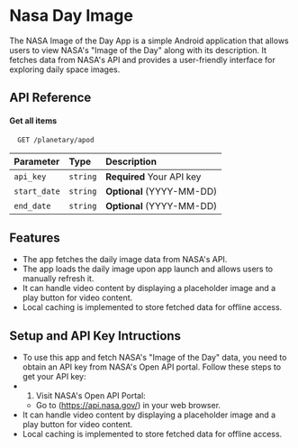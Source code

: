 
# Nasa Day Image

The NASA Image of the Day App is a simple Android application that allows users to view NASA's "Image of the Day" along with its description. It fetches data from NASA's API and provides a user-friendly interface for exploring daily space images.




## API Reference

#### Get all items

```http
  GET /planetary/apod
```

| Parameter | Type     | Description                |
| :-------- | :------- | :------------------------- |
| `api_key` | `string` | **Required** Your API key
| `start_date` | `string` | **Optional** (YYYY-MM-DD)
| `end_date` | `string` | **Optional** (YYYY-MM-DD) 



## Features

- The app fetches the daily image data from NASA's API.
- The app loads the daily image upon app launch and allows users to manually refresh it.
- It can handle video content by displaying a placeholder image and a play button for video content.
- Local caching is implemented to store fetched data for offline access.



## Setup and API Key Intructions

- To use this app and fetch NASA's "Image of the Day" data, you need to obtain an API key from NASA's Open API portal. Follow these steps to get your API key:
- 1. Visit NASA's Open API Portal:
   - Go to (https://api.nasa.gov/) in your web browser.
- It can handle video content by displaying a placeholder image and a play button for video content.
- Local caching is implemented to store fetched data for offline access.

